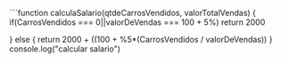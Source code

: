 ˋˋˋfunction calculaSalario(qtdeCarrosVendidos, valorTotalVendas) {
 if(CarrosVendidos === 0||valorDeVendas ===  100 + 5%)
 return 2000

} else {
  return 2000 + ((100 + %5*(CarrosVendidos / valorDeVendas))
}
 console.log("calcular salario")